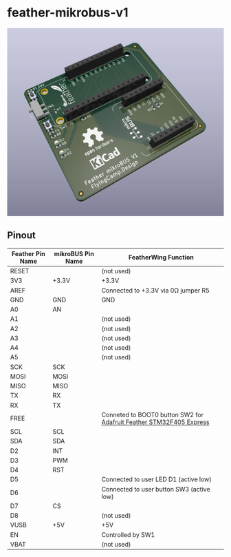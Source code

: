 # feather-mikrobus-v1

![](images/feather-mikrobus-v1.png)

## Pinout

| Feather Pin Name | mikroBUS Pin Name | FeatherWing Function                                         |
| ---------------- | ----------------- | ------------------------------------------------------------ |
| RESET            |                   | (not used)                                                   |
| 3V3              | +3.3V             | +3.3V                                                        |
| AREF             |                   | Connected to +3.3V via 0Ω jumper R5                          |
| GND              | GND               | GND                                                          |
| A0               | AN                |                                                              |
| A1               |                   | (not used)                                                   |
| A2               |                   | (not used)                                                   |
| A3               |                   | (not used)                                                   |
| A4               |                   | (not used)                                                   |
| A5               |                   | (not used)                                                   |
| SCK              | SCK               |                                                              |
| MOSI             | MOSI              |                                                              |
| MISO             | MISO              |                                                              |
| TX               | RX                |                                                              |
| RX               | TX                |                                                              |
| FREE             |                   | Conneted to BOOT0 button SW2 for [Adafruit Feather STM32F405 Express](https://www.adafruit.com/product/4382) |
| SCL              | SCL               |                                                              |
| SDA              | SDA               |                                                              |
| D2               | INT               |                                                              |
| D3               | PWM               |                                                              |
| D4               | RST               |                                                              |
| D5               |                   | Connected to user LED D1 (active low)                        |
| D6               |                   | Connected to user button SW3 (active low)                    |
| D7               | CS                |                                                              |
| D8               |                   | (not used)                                                   |
| VUSB             | +5V               | +5V                                                          |
| EN               |                   | Controlled by SW1                                            |
| VBAT             |                   | (not used)                                                   |

